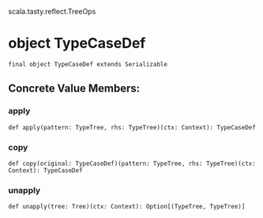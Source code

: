 scala.tasty.reflect.TreeOps
# object TypeCaseDef

<pre><code class="language-scala" >final object TypeCaseDef extends Serializable</pre></code>
## Concrete Value Members:
### apply
<pre><code class="language-scala" >def apply(pattern: TypeTree, rhs: TypeTree)(ctx: Context): TypeCaseDef</pre></code>

### copy
<pre><code class="language-scala" >def copy(original: TypeCaseDef)(pattern: TypeTree, rhs: TypeTree)(ctx: Context): TypeCaseDef</pre></code>

### unapply
<pre><code class="language-scala" >def unapply(tree: Tree)(ctx: Context): Option[(TypeTree, TypeTree)]</pre></code>

